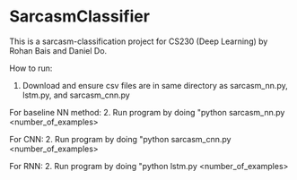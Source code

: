 # SarcasmClassifier

This is a sarcasm-classification project for CS230 (Deep Learning) by Rohan Bais and Daniel Do.

How to run:

1. Download and ensure csv files are in same directory as sarcasm_nn.py, lstm.py, and sarcasm_cnn.py

For baseline NN method:
  2. Run program by doing "python sarcasm_nn.py <number_of_examples> <tfidf or normal>
  
For CNN:
  2. Run program by doing "python sarcasm_cnn.py <number_of_examples>
  
For RNN:
  2. Run program by doing "python lstm.py <number_of_examples>

